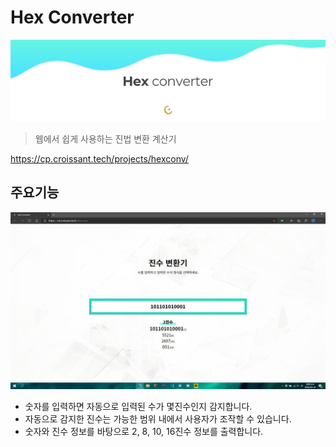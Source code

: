 # Hex Converter
![Hex-Converter](./images/hex-converter.png)
> 웹에서 쉽게 사용하는 진법 변환 계산기

https://cp.croissant.tech/projects/hexconv/

## 주요기능
![주요기능](./images/example.jpg)
- 숫자를 입력하면 자동으로 입력된 수가 몇진수인지 감지합니다.
- 자동으로 감지한 진수는 가능한 범위 내에서 사용자가 조작할 수 있습니다.
- 숫자와 진수 정보를 바탕으로 2, 8, 10, 16진수 정보를 출력합니다.
